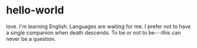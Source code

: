 # hello-world
love.
I'm learning English. 
Languages are waiting for me.
I prefer not to have a single companion when death descends.
To be or not to be---this can never be a question.
